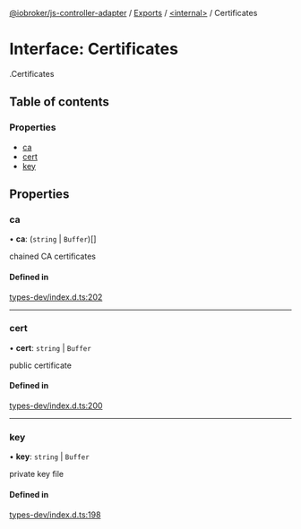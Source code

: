 [@iobroker/js-controller-adapter](../README.md) / [Exports](../modules.md) / [<internal\>](../modules/internal_.md) / Certificates

# Interface: Certificates

[<internal>](../modules/internal_.md).Certificates

## Table of contents

### Properties

- [ca](internal_.Certificates.md#ca)
- [cert](internal_.Certificates.md#cert)
- [key](internal_.Certificates.md#key)

## Properties

### ca

• **ca**: (`string` \| `Buffer`)[]

chained CA certificates

#### Defined in

[types-dev/index.d.ts:202](https://github.com/ioBroker/ioBroker.js-controller/blob/d22bbffe/packages/types-dev/index.d.ts#L202)

___

### cert

• **cert**: `string` \| `Buffer`

public certificate

#### Defined in

[types-dev/index.d.ts:200](https://github.com/ioBroker/ioBroker.js-controller/blob/d22bbffe/packages/types-dev/index.d.ts#L200)

___

### key

• **key**: `string` \| `Buffer`

private key file

#### Defined in

[types-dev/index.d.ts:198](https://github.com/ioBroker/ioBroker.js-controller/blob/d22bbffe/packages/types-dev/index.d.ts#L198)
